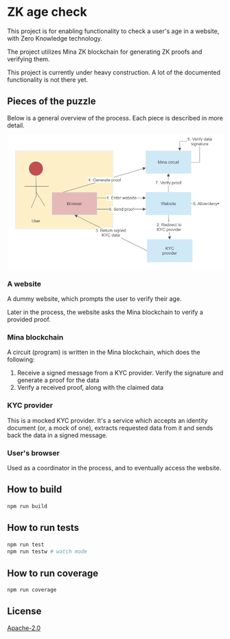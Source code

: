 # ZK age check

This project is for enabling functionality to check a user's age in a website, with Zero Knowledge technology.

The project utilizes Mina ZK blockchain for generating ZK proofs and verifying them.

This project is currently under heavy construction. A lot of the documented functionality is not there yet.

## Pieces of the puzzle

Below is a general overview of the process. Each piece is described in more detail.

<img src='agecheck.png'>

### A website

A dummy website, which prompts the user to verify their age.

Later in the process, the website asks the Mina blockchain to verify a provided proof.

### Mina blockchain

A circuit (program) is written in the Mina blockchain, which does the following:

1. Receive a signed message from a KYC provider. Verify the signature and generate a proof for the data
1. Verify a received proof, along with the claimed data

### KYC provider

This is a mocked KYC provider. It's a service which accepts an identity document (or, a mock of one), extracts requested data from it and sends back the data in a signed message.

### User's browser

Used as a coordinator in the process, and to eventually access the website.

## How to build

```sh
npm run build
```

## How to run tests

```sh
npm run test
npm run testw # watch mode
```

## How to run coverage

```sh
npm run coverage
```

## License

[Apache-2.0](LICENSE)
